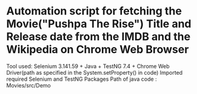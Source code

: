 # Automation script for fetching the Movie("Pushpa The Rise") Title and Release date from the IMDB and the Wikipedia on Chrome Web Browser

Tool used: Selenium 3.141.59 + Java + TestNG 7.4 + Chrome Web Driver(path as specified in the System.setProperty() in code)
Imported required Selenium and TestNG Packages 
Path of java code : Movies/src/Demo
